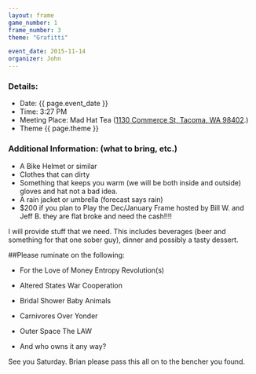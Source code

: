 ```yaml
---
layout: frame
game_number: 1
frame_number: 3
theme: "Grafitti"

event_date: 2015-11-14
organizer: John
---
```



### Details:
- Date: {{ page.event_date }}
- Time: 3:27 PM
- Meeting Place: Mad Hat Tea ([1130 Commerce St, Tacoma, WA 98402](https://www.google.com/maps/place/1130+Commerce+St,+Tacoma,+WA+98402/@47.2522164,-122.44154,17z/data=!3m1!4b1!4m2!3m1!1s0x5490557553033705:0xc5af0797d1cf37f5).)
- Theme {{ page.theme }}

### Additional Information: (what to bring, etc.)
- A Bike Helmet or similar
- Clothes that can dirty
- Something that keeps you warm (we will be both inside and outside) gloves and hat not a bad idea.
- A rain jacket or umbrella (forecast says rain)
- $200 if you plan to Play the Dec/January Frame hosted by Bill W. and Jeff B. they are flat broke and need the cash!!!!

I will provide stuff that we need.  This includes beverages (beer and something for that one sober guy), dinner and possibly a tasty dessert.

##Please ruminate on the following:

- For the Love of Money  Entropy Revolution(s)
- Altered States  War Cooperation

- Bridal Shower Baby Animals
- Carnivores Over Yonder
- Outer Space  The LAW

- And who owns it any way?

See you Saturday. Brian please pass this all on to the bencher you found.
